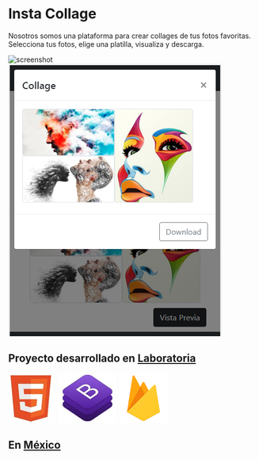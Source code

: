 # Insta Collage

Nosotros somos una plataforma para crear collages de tus fotos favoritas. Selecciona tus fotos, elige una platilla, visualiza y descarga.

![screenshot](https://user-images.githubusercontent.com/37418584/45058623-d0206b00-b05e-11e8-9d5c-a8299217e3f4.PNG) ![screenshot](assets/images/Capture2.PNG)

## Proyecto desarrollado en [Laboratoria](http://laboratoria.la)


![icon](assets/images/html5.jpg) ![icon](assets/images/bootstrap.jpg) ![icon](assets/images/firebase.png)  

## En  [México]()
